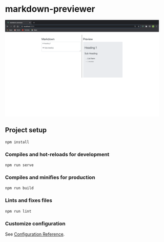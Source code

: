 # markdown-previewer

<img src="https://github.com/Eyoatam/Markdown-Previewer-Vue/blob/master/src/assets/site.png">

## Project setup

```
npm install
```

### Compiles and hot-reloads for development

```
npm run serve
```

### Compiles and minifies for production

```
npm run build
```

### Lints and fixes files

```
npm run lint
```

### Customize configuration

See [Configuration Reference](https://cli.vuejs.org/config/).
